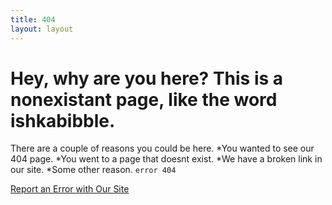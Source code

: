 ```yaml
---
title: 404
layout: layout
---
```


Hey, why are you here? This is a nonexistant page, like the word ishkabibble.
=======
There are a couple of reasons you could be here.
*You wanted to see our 404 page.
*You went to a page that doesnt exist.
*We have a broken link in our site.
*Some other reason.
`error 404`

<a class="typeform-share button" href="https://nywillb.typeform.com/to/LF1jAj" data-mode="1" target="_blank">Report an Error with Our Site</a>
<script>(function(){var qs,js,q,s,d=document,gi=d.getElementById,ce=d.createElement,gt=d.getElementsByTagName,id='typef_orm',b='https://s3-eu-west-1.amazonaws.com/share.typeform.com/';if(!gi.call(d,id)){js=ce.call(d,'script');js.id=id;js.src=b+'share.js';q=gt.call(d,'script')[0];q.parentNode.insertBefore(js,q)}id=id+'_';if(!gi.call(d,id)){qs=ce.call(d,'link');qs.rel='stylesheet';qs.id=id;qs.href=b+'share-button.css';s=gt.call(d,'head')[0];s.appendChild(qs,s)}})()</script>
